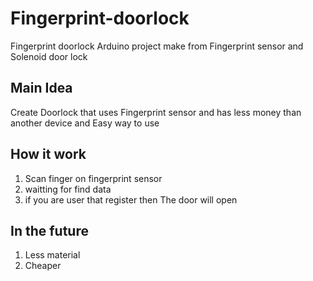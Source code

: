 # Fingerprint-doorlock
Fingerprint doorlock Arduino project make from Fingerprint sensor and Solenoid door lock

## Main Idea
Create Doorlock that uses Fingerprint sensor and has less money than another device and Easy way to use

## How it work
1. Scan finger on fingerprint sensor
2. waitting for find data
3. if you are user that register then The door will open

## In the future
1. Less material
2. Cheaper
